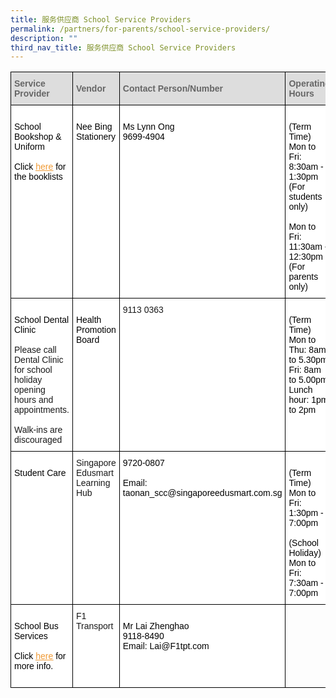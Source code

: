 ```yaml
---
title: 服务供应商 School Service Providers
permalink: /partners/for-parents/school-service-providers/
description: ""
third_nav_title: 服务供应商 School Service Providers
---
```

<style type="text/css">
.tg  {border-collapse:collapse;border-spacing:0;}
.tg td{border-color:black;border-style:solid;border-width:1px;font-family:Arial, sans-serif;font-size:14px;
  overflow:hidden;padding:10px 5px;word-break:normal;}
.tg th{border-color:black;border-style:solid;border-width:1px;font-family:Arial, sans-serif;font-size:14px;
  font-weight:normal;overflow:hidden;padding:10px 5px;word-break:normal;}
.tg .tg-f8vp{background-color:#DDD;color:#666;font-weight:bold;text-align:left;vertical-align:middle}
.tg .tg-7yig{background-color:#FFF;text-align:left;vertical-align:top}
.tg .tg-ktyi{background-color:#FFF;text-align:left;vertical-align:top}
.tg .tg-0lax{text-align:left;vertical-align:top}
</style>
<table class="tg">
<thead>
  <tr>
    <th class="tg-f8vp"><span style="color:#666;background-color:#DDD">Service Provider</span></th>
    <th class="tg-f8vp"><span style="color:#666;background-color:#DDD">Vendor</span></th>
    <th class="tg-f8vp"><span style="color:#666;background-color:#DDD">Contact Person/Number</span></th>
    <th class="tg-f8vp"><span style="color:#666;background-color:#DDD">Operating Hours</span></th>
  </tr>
</thead>
<tbody>
  <tr>
    <td class="tg-7yig"><br><span style="font-weight:normal;color:#000">School Bookshop &amp; Uniform</span><br><br><span style="font-weight:normal;color:#000">Click</span> <a href="https://taonan.moe.edu.sg/partners/for-parents/curriculum-matters/booklists"><span style="font-weight:400;text-decoration:underline;color:#F09B37">here</span></a> <span style="font-weight:normal;color:#000">for the booklists</span><br><br></td>
    <td class="tg-7yig"><br><span style="font-weight:normal;color:#000">Nee Bing Stationery</span></td>
    <td class="tg-7yig"><br><span style="font-weight:normal;color:#000">Ms Lynn Ong</span><br><span style="font-weight:normal;color:#000">9699-4904</span></td>
    <td class="tg-7yig"><br><span style="font-weight:normal;color:#000">(Term Time)</span><br><span style="font-weight:normal;color:#000">Mon to Fri:</span><br><span style="font-weight:normal;color:#000">8:30am - 1:30pm (For students only)</span><br><br><span style="font-weight:normal;color:#000">Mon to Fri:</span><br><span style="font-weight:normal;color:#000">11:30am - 12:30pm (For parents only)</span></td>
  </tr>
  <tr>
    <td class="tg-7yig"><br><span style="font-weight:normal;color:#000">School Dental Clinic</span><br><br>Please call Dental Clinic for school holiday opening hours and appointments. <br><br>Walk-ins are discouraged</td>
    <td class="tg-7yig"><br><span style="font-weight:normal;color:#000">Health Promotion Board</span></td>
    <td class="tg-ktyi"> 9113 0363</td>
    <td class="tg-7yig"><br><span style="font-weight:normal;color:#000">(Term Time)</span><br><span style="font-weight:normal;color:#000">Mon to Thu: 8am to 5.30pm</span><br><span style="font-weight:normal;color:#000">Fri: 8am to 5.00pm</span><br><span style="font-weight:normal;color:#000">Lunch hour: 1pm to 2pm</span><br><br></td>
  </tr>
  <tr>
    <td class="tg-7yig"><br><span style="font-weight:normal;color:#000">Student Care</span></td>
    <td class="tg-ktyi">Singapore Edusmart Learning Hub</td>
    <td class="tg-ktyi"><span style="font-weight:normal;color:#000">9720-0807</span><br><br><span style="font-weight:normal;color:#000">Email:  </span><br><span style="font-weight:normal;color:#000">taonan_scc@singaporeedusmart.com.sg</span></td>
    <td class="tg-7yig"><br><span style="font-weight:normal;color:#000">(Term Time)</span><br><span style="font-weight:normal;color:#000">Mon to Fri:</span><br><span style="font-weight:normal;color:#000">1:30pm - 7:00pm</span><br><br><span style="font-weight:normal;color:#000">(School Holiday)</span><br><span style="font-weight:normal;color:#000">Mon to Fri:</span><br><span style="font-weight:normal;color:#000">7:30am - 7:00pm</span><br></td>
  </tr>
  <tr>
    <td class="tg-7yig"><br><span style="font-weight:normal;color:#000">School Bus Services</span><br><br> <span style="font-weight:normal;color:#000">Click</span> <a href="https://taonan.moe.edu.sg/partners/school-service-providers/school-bus-service/"><span style="font-weight:400;text-decoration:underline;color:#F09B37">here</span></a> <span style="font-weight:normal;color:#000">for more info.</span><br><br></td>
    <td class="tg-ktyi">F1 Transport</td>
    <td class="tg-7yig"><br><span style="font-weight:normal;color:#000">Mr Lai Zhenghao</span><br><span style="font-weight:normal;color:#000">9118-8490</span><br><span style="font-weight:normal;color:#000">Email: Lai@F1tpt.com</span><br></td>
    <td class="tg-0lax"></td>
  </tr>
</tbody>
</table>